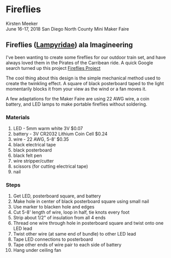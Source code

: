 # Fireflies
Kirsten Meeker  
June 16-17, 2018 San Diego North County Mini Maker Faire   

## Fireflies ([Lampyridae](https://en.wikipedia.org/wiki/Firefly)) ala Imagineering

I've been wanting to create some fireflies for our outdoor train set, and have always loved them in the Pirates of the Carribean ride. A quick Google search turned up this project [Fireflies Project](http://www.hiddenmickeys.org/Imagineering/Fireflies.html)

The cool thing about this design is the simple mechanical method used to create the twinkling effect. A square of black posterboard taped to the light momentarily blocks it from your view as the wind or a fan moves it.

A few adaptations for the Maker Faire are using 22 AWG wire, a coin battery, and LED lamps to make portable fireflies without soldering.

### Materials
1. LED - 5mm warm white 3V $0.07
2. battery - 3V CR2032 Lithium Coin Cell $0.24
3. wire - 22 AWG, 5-8' $0.35
4. black electrical tape
5. black posterboard
6. black felt pen
8. wire stripper/cutter
9. scissors (for cutting electrical tape)
10. nail

### Steps
1. Get LED, posterboard square, and battery
2. Make hole in center of black posterboard square using small nail
3. Use marker to blacken hole and edges 
4. Cut 5-8' length of wire, loop in half, tie knots every foot
5. Strip about 1/2" of insulation from all 4 ends
6. Thread one wire through hole in posterboard square and twist onto one LED lead
7. Twist other wire (at same end of bundle) to other LED lead
8. Tape LED connections to posterboard 
9. Tape other ends of wire pair to each side of battery
10. Hang under ceiling fan
